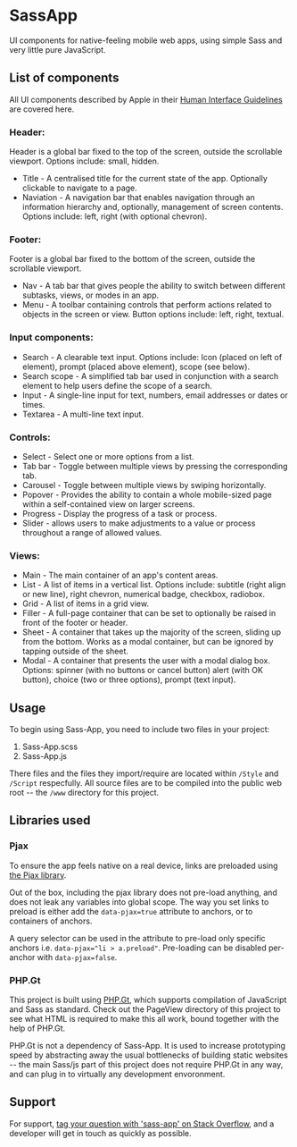 SassApp
=======

UI components for native-feeling mobile web apps, using simple Sass and very little pure JavaScript.


List of components
----------------

All UI components described by Apple in their [Human Interface Guidelines](https://developer.apple.com/library/ios/documentation/userexperience/conceptual/MobileHIG/Bars.html) are covered here.

### Header:

Header is a global bar fixed to the top of the screen, outside the scrollable viewport. Options include: small, hidden.

* Title - A centralised title for the current state of the app. Optionally clickable to navigate to a page.
* Naviation - A navigation bar that enables navigation through an information hierarchy and, optionally, management of screen contents. Options include: left, right (with optional chevron).


### Footer:

Footer is a global bar fixed to the bottom of the screen, outside the scrollable viewport.

* Nav - A tab bar that gives people the ability to switch between different subtasks, views, or modes in an app.
* Menu - A toolbar containing controls that perform actions related to objects in the screen or view. Button options include: left, right, textual.


### Input components:

* Search - A clearable text input. Options include: Icon (placed on left of element), prompt (placed above element), scope (see below).
* Search scope - A simplified tab bar used in conjunction with a search element to help users define the scope of a search.
* Input - A single-line input for text, numbers, email addresses or dates or times.
* Textarea - A multi-line text input.

### Controls: 

* Select - Select one or more options from a list.
* Tab bar - Toggle between multiple views by pressing the corresponding tab.
* Carousel - Toggle between multiple views by swiping horizontally. 
* Popover - Provides the ability to contain a whole mobile-sized page within a self-contained view on larger screens.
* Progress - Display the progress of a task or process.
* Slider - allows users to make adjustments to a value or process throughout a range of allowed values.

### Views:

* Main - The main container of an app's content areas.
* List - A list of items in a vertical list. Options include: subtitle (right align or new line), right chevron, numerical badge, checkbox, radiobox.
* Grid - A list of items in a grid view.
* Filler - A full-page container that can be set to optionally be raised in front of the footer or header.
* Sheet - A container that takes up the majority of the screen, sliding up from the bottom. Works as a modal container, but can be ignored by tapping outside of the sheet.
* Modal - A container that presents the user with a modal dialog box. Options: spinner (with no buttons or cancel button) alert (with OK button), choice (two or three options), prompt (text input).


Usage
-----

To begin using Sass-App, you need to include two files in your project:

1. Sass-App.scss
2. Sass-App.js

There files and the files they import/require are located within `/Style` and `/Script` respecfully. All source files are to be compiled into the public web root -- the `/www` directory for this project.

Libraries used
--------------

### Pjax

To ensure the app feels native on a real device, links are preloaded using [the Pjax library](http://github.com/g105b/pjax).

Out of the box, including the pjax library does not pre-load anything, and does not leak any variables into global scope. The way you set links to preload is either add the `data-pjax=true` attribute to anchors, or to containers of anchors. 

A query selector can be used in the attribute to pre-load only specific anchors i.e. `data-pjax="li > a.preload"`. Pre-loading can be disabled per-anchor with `data-pjax=false`.


### PHP.Gt

This project is built using [PHP.Gt](http://php.gt), which supports compilation of JavaScript and Sass as standard. Check out the PageView directory of this project to see what HTML is required to make this all work, bound together with the help of PHP.Gt.

PHP.Gt is not a dependency of Sass-App. It is used to increase prototyping speed by abstracting away the usual bottlenecks of building static websites -- the main Sass/js part of this project does not require PHP.Gt in any way, and can plug in to virtually any development envoronment.


Support
-------

For support, [tag your question with 'sass-app' on Stack Overflow](http://stackoverflow.com/questions/tagged/sass-app), and a developer will get in touch as quickly as possible.